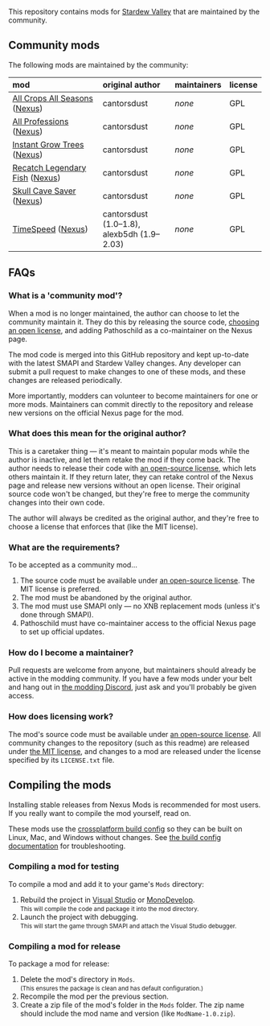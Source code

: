 ﻿This repository contains mods for [Stardew Valley](http://stardewvalley.net/) that are maintained
by the community.

## Community mods
The following mods are maintained by the community:

mod | original author | maintainers | license
:-- | :-------------- | :---------- | :------
[All Crops All Seasons](AllProfessions) ([Nexus](http://www.nexusmods.com/stardewvalley/mods/170)) | cantorsdust | _none_ | GPL
[All Professions](AllProfessions) ([Nexus](http://www.nexusmods.com/stardewvalley/mods/174)) | cantorsdust | _none_ | GPL
[Instant Grow Trees](InstantGrowTrees) ([Nexus](http://www.nexusmods.com/stardewvalley/mods/173)) | cantorsdust | _none_ | GPL
[Recatch Legendary Fish](RecatchLegendaryFish) ([Nexus](http://www.nexusmods.com/stardewvalley/mods/172)) | cantorsdust | _none_ | GPL
[Skull Cave Saver](SkullCaveSaver) ([Nexus](http://www.nexusmods.com/stardewvalley/mods/175)) | cantorsdust | _none_ | GPL
[TimeSpeed](TimeSpeed) ([Nexus](http://www.nexusmods.com/stardewvalley/mods/169)) | cantorsdust (1.0–1.8),<br />alexb5dh (1.9–2.03) | _none_ | GPL

## FAQs
### What is a 'community mod'?
When a mod is no longer maintained, the author can choose to let the community maintain it. They do
this by releasing the source code, [choosing an open license](https://choosealicense.com/), and
adding Pathoschild as a co-maintainer on the Nexus page.

The mod code is merged into this GitHub repository and kept up-to-date with the latest SMAPI and
Stardew Valley changes. Any developer can submit a pull request to make changes to one of these
mods, and these changes are released periodically.

More importantly, modders can volunteer to become maintainers for one or more mods. Maintainers can
commit directly to the repository and release new versions on the official Nexus page for the mod.

### What does this mean for the original author?
This is a caretaker thing — it's meant to maintain popular mods while the author is inactive, and
let them retake the mod if they come back. The author needs to release their code with
[an open-source license](https://choosealicense.com/), which lets others maintain it. If they
return later, they can retake control of the Nexus page and release new versions without an open
license. Their original source code won't be changed, but they're free to merge the community
changes into their own code.

The author will always be credited as the original author, and they're free to choose a license
that enforces that (like the MIT license).

### What are the requirements?
To be accepted as a community mod...

1. The source code must be available under [an open-source license](https://choosealicense.com/).
   The MIT license is preferred.
2. The mod must be abandoned by the original author.
3. The mod must use SMAPI only — no XNB replacement mods (unless it's done through SMAPI).
4. Pathoschild must have co-maintainer access to the official Nexus page to set up official updates.

### How do I become a maintainer?
Pull requests are welcome from anyone, but maintainers should already be active in the modding
community. If you have a few mods under your belt and hang out in [the modding Discord](https://discord.gg/kH55QXP),
just ask and you'll probably be given access.

### How does licensing work?
The mod's source code must be available under [an open-source license](https://choosealicense.com/).
All community changes to the repository (such as this readme) are released under
[the MIT license](LICENSE.txt), and changes to a mod are released under the license specified by its
`LICENSE.txt` file.

## Compiling the mods
Installing stable releases from Nexus Mods is recommended for most users. If you really want to
compile the mod yourself, read on.

These mods use the [crossplatform build config](https://github.com/Pathoschild/Stardew.ModBuildConfig#readme)
so they can be built on Linux, Mac, and Windows without changes. See [the build config documentation](https://github.com/Pathoschild/Stardew.ModBuildConfig#readme)
for troubleshooting.

### Compiling a mod for testing
To compile a mod and add it to your game's `Mods` directory:

1. Rebuild the project in [Visual Studio](https://www.visualstudio.com/vs/community/) or [MonoDevelop](http://www.monodevelop.com/).  
   <small>This will compile the code and package it into the mod directory.</small>
2. Launch the project with debugging.  
   <small>This will start the game through SMAPI and attach the Visual Studio debugger.</small>

### Compiling a mod for release
To package a mod for release:

1. Delete the mod's directory in `Mods`.  
   <small>(This ensures the package is clean and has default configuration.)</small>
2. Recompile the mod per the previous section.
3. Create a zip file of the mod's folder in the `Mods` folder. The zip name should include the
   mod name and version (like `ModName-1.0.zip`).
